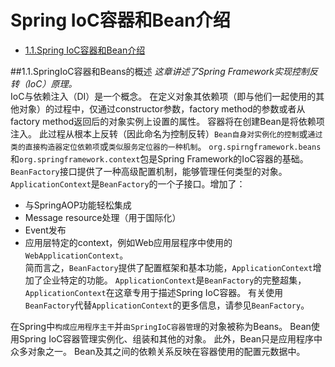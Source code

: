 # Spring IoC容器和Bean介绍

- [1.1.Spring IoC容器和Bean介绍](##1.1.SpringIoC容器和Beans的概述)

##1.1.SpringIoC容器和Beans的概述
_这章讲述了Spring Framework实现控制反转（IoC）原理。_  
IoC与依赖注入（DI）是一个概念。
在定义对象其依赖项（即与他们一起使用的其他对象）的过程中，仅通过constructor参数，factory method的参数或者从factory method返回后的对象实例上设置的属性。
容器将在创建Bean是将依赖项注入。
此过程从根本上反转（因此命名为控制反转）`Bean自身对实例化的控制`或`通过类的直接构造器定位依赖项`或`类似服务定位器的一种机制`。
`org.spirngframework.beans`和`org.springframework.context`包是Spring Framework的IoC容器的基础。
`BeanFactory`接口提供了一种高级配置机制，能够管理任何类型的对象。
`ApplicationContext`是`BeanFactory`的一个子接口。增加了：  
* 与SpringAOP功能轻松集成  
* Message resource处理（用于国际化）  
* Event发布  
* 应用层特定的context，例如Web应用层程序中使用的`WebApplicationContext`。  
简而言之，`BeanFactory`提供了配置框架和基本功能，`ApplicationContext`增加了企业特定的功能。
`ApplicationContext`是`BeanFactory`的完整超集，`ApplicationContext`在这章专用于描述Spring IoC容器。
有关使用`BeanFactory`代替`ApplicationContext`的更多信息，请参见`BeanFactory`。  

在Spring中`构成应用程序主干`并`由SpringIoC容器管理`的对象被称为Beans。
Bean使用Spring IoC容器管理实例化、组装和其他的对象。
此外，Bean只是应用程序中众多对象之一。
Bean及其之间的依赖关系反映在容器使用的配置元数据中。